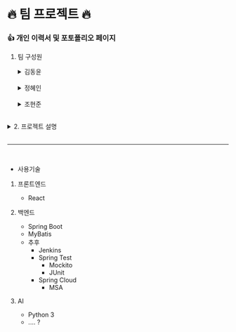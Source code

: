 # 🔥 팀 프로젝트 🔥

### 👍  개인 이력서 및 포토폴리오 페이지

1. 팀 구성원

    <details>
    <summary>김동윤 </summary>

   ![img](./img/kim-dong-yun.png)

    </details>

    <br>

    <details>
    <summary>정혜인 </summary>

   ![img](./img/jeong-hye-in.png)

    </details>

    <br>

    <details>
    <summary>조현준</summary>

   # 👤 Full Stack Developer

   ![img](./img/koboolean.png)

   ## 💻 Stack

   ### Backend
    <img alt="Spring" src ="https://img.shields.io/badge/SPRING-6DB33F?&style=for-the-badge&logo=Spring&logoColor=white"/> 
    <img alt="SpringBoot" src ="https://img.shields.io/badge/SPRINGBOOT-6DB33F?&style=for-the-badge&logo=SpringBoot&logoColor=white"/> 
    <img alt="SpringSecurity" src ="https://img.shields.io/badge/springsecurity-6DB33F?&style=for-the-badge&logo=springsecurity&logoColor=white"/> 
    <br>
    <img alt="SpringSecurity" src ="https://img.shields.io/badge/apachekafka-231F20?&style=for-the-badge&logo=apachekafka&logoColor=white"/> 
    <img alt="SpringSecurity" src ="https://img.shields.io/badge/redis-DC382D?&style=for-the-badge&logo=redis&logoColor=white"/> 

   ### Front
    <img alt="Html" src ="https://img.shields.io/badge/HTML5-E34F26.svg?&style=for-the-badge&logo=HTML5&logoColor=white"/>
    <img alt="Css" src ="https://img.shields.io/badge/CSS3-1572B6.svg?&style=for-the-badge&logo=CSS3&logoColor=white"/> 
    <img alt="JavaScript" src ="https://img.shields.io/badge/JavaScriipt-F7DF1E.svg?&style=for-the-badge&logo=JavaScript&logoColor=black"/>
    <img alt="TypeScript" src ="https://img.shields.io/badge/TypeScriipt-3178C6.svg?&style=for-the-badge&logo=TypeScript&logoColor=white"/>
    <img alt="Flutter" src ="https://img.shields.io/badge/Flutter-02569B.svg?&style=for-the-badge&logo=Flutter&logoColor=white"/> 
    <img alt="React" src ="https://img.shields.io/badge/REACT-61DAFB?&style=for-the-badge&logo=React&logoColor=black"/> 
    <img alt="Vue" src ="https://img.shields.io/badge/VUE.JS-4FC08D?&style=for-the-badge&logo=Vue.js&logoColor=white"/>

   ### Server
    <img alt="docker" src ="https://img.shields.io/badge/docker-2496ED?&style=for-the-badge&logo=docker&logoColor=white"/> 
    <img alt="kubernetes" src ="https://img.shields.io/badge/kubernetes-326CE5?&style=for-the-badge&logo=kubernetes&logoColor=white"/>
      <img alt="jenkins" src ="https://img.shields.io/badge/jenkins-D24939?&style=for-the-badge&logo=jenkins&logoColor=white"/>

   ### ETC
    <img alt="exbuilder" src ="https://img.shields.io/badge/exbuilder-3776AB?&style=for-the-badge&logo=framework&logoColor=white"/>
    <img alt="xplatform" src ="https://img.shields.io/badge/xplatform-3776AB?&style=for-the-badge&logo=framework&logoColor=white"/>

    <br>

    ---

   ## ✌️ ...

   <a href = "https://github.com/koboolean/"><img alt="GitHub" src ="https://img.shields.io/badge/GitHub-181717.svg?&style=for-the-badge&logo=GitHub&logoColor=white"/>
   </a>
   <a href = "https://velog.io/@koboolean/posts"><img alert="velog" src="https://img.shields.io/badge/velog-20C997?&style=for-the-badge&logo=Velog&logoColor=white"/></a>

    </details>

<br>

<details>
<summary>2. 프로젝트 설명</summary>
<br>

* **양식이 존재하는 회사의 경우**
    * 포트폴리오 양식을 제공해주어 url 형식으로 제출 가능하도록 제공
* **양식이 존재하지 않는 회사의 경우**
    * 자율 양식의 자기소개서 및 이력서 및 포트폴리오 양식을 url 형식으로 제공
* **만약 사람인 혹은 잡코리아의 이력이 끝났을 경우**
    *  해당 url 사용안함 처리 혹은 직접 이력 비공개 할 수 있도로 제공

* **AI 사용 관련 설명**
    * ....

</details>

<br>

---

<br>

- 사용기술

<!-- ``` -->
1.  프론트엔드
    * React
    <!-- * Vue -->
    <!-- * 모바일
        * React Native
        * Flutter -->

2. 백엔드
    <!-- * Spring Native -->
    *  Spring Boot
    * MyBatis
    <!-- * Spring Security -->


    * 추후
        * Jenkins
        * Spring Test
            * Mockito
            * JUnit
        * Spring Cloud
            * MSA
        <!-- * Kafka -->
        <!-- * Redis -->
        <!-- * JPA -->








3. AI
    * Python 3
    * .... ?



<!-- ``` -->
